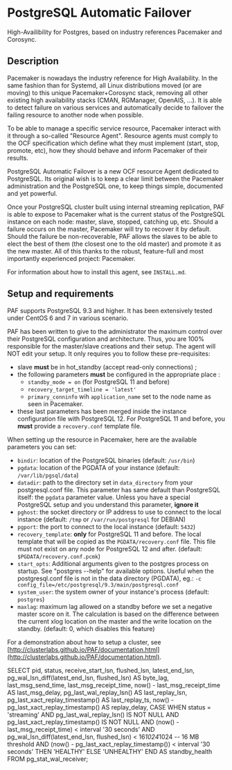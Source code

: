 # PostgreSQL Automatic Failover

High-Availibility for Postgres, based on industry references Pacemaker and
Corosync.

## Description

Pacemaker is nowadays the industry reference for High Availability. In the same
fashion than for Systemd, all Linux distributions moved (or are moving) to this
unique Pacemaker+Corosync stack, removing all other existing high availability
stacks (CMAN, RGManager, OpenAIS, ...). It is able to detect failure on various
services and automatically decide to failover the failing resource to another
node when possible.

To be able to manage a specific service resource, Pacemaker interact with it
through a so-called "Resource Agent". Resource agents must comply to the OCF
specification which define what they must implement (start, stop, promote,
etc), how they should behave and inform Pacemaker of their results.

PostgreSQL Automatic Failover is a new OCF resource Agent dedicated to
PostgreSQL. Its original wish is to keep a clear limit between the Pacemaker
administration and the PostgreSQL one, to keep things simple, documented and
yet powerful.

Once your PostgreSQL cluster built using internal streaming replication, PAF is
able to expose to Pacemaker what is the current status of the PostgreSQL
instance on each node: master, slave, stopped, catching up, etc. Should a
failure occurs on the master, Pacemaker will try to recover it by default.
Should the failure be non-recoverable, PAF allows the slaves to be able to
elect the best of them (the closest one to the old master) and promote it as
the new master. All of this thanks to the robust, feature-full and most
importantly experienced project: Pacemaker.

For information about how to install this agent, see `INSTALL.md`.

## Setup and requirements

PAF supports PostgreSQL 9.3 and higher. It has been extensively tested under
CentOS 6 and 7 in various scenario.

PAF has been written to give to the administrator the maximum control
over their PostgreSQL configuration and architecture. Thus, you are 100%
responsible for the master/slave creations and their setup. The agent
will NOT edit your setup. It only requires you to follow these pre-requisites:

  * slave __must__ be in hot_standby (accept read-only connections) ;
  * the following parameters __must__ be configured in the appropriate place :
    * `standby_mode = on` (for PostgreSQL 11 and before)
    * `recovery_target_timeline = 'latest'`
    * `primary_conninfo` wih `application_name` set to the node name as seen
      in Pacemaker.
  * these last parameters has been merged inside the instance configuration
    file with PostgreSQL 12. For PostgreSQL 11 and before, you __must__
    provide a `recovery.conf` template file.

When setting up the resource in Pacemaker, here are the available parameters you
can set:

  * `bindir`: location of the PostgreSQL binaries (default: `/usr/bin`)
  * `pgdata`: location of the PGDATA of your instance (default:
    `/var/lib/pgsql/data`)
  * `datadir`: path to the directory set in `data_directory` from your
    postgresql.conf file. This parameter has same default than PostgreSQL
    itself: the `pgdata` parameter value. Unless you have a special PostgreSQL
    setup and you understand this parameter, __ignore it__
  * `pghost`: the socket directory or IP address to use to connect to the
    local instance (default: `/tmp` or `/var/run/postgresql` for DEBIAN)
  * `pgport`:  the port to connect to the local instance (default: `5432`)
  * `recovery_template`: __only__ for PostgreSQL 11 and before. The local 
    template that will be copied as the `PGDATA/recovery.conf` file. This
    file must not exist on any node for PostgreSQL 12 and after.
    (default: `$PGDATA/recovery.conf.pcmk`)
  * `start_opts`: Additional arguments given to the postgres process on startup.
    See "postgres --help" for available options. Useful when the postgresql.conf
    file is not in the data directory (PGDATA), eg.:
    `-c config_file=/etc/postgresql/9.3/main/postgresql.conf`
  * `system_user`: the system owner of your instance's process (default:
    `postgres`)
  * `maxlag`: maximum lag allowed on a standby before we set a negative master
    score on it. The calculation is based on the difference between the current
    xlog location on the master and the write location on the standby.
    (default: 0, which disables this feature)

For a demonstration about how to setup a cluster, see
[http://clusterlabs.github.io/PAF/documentation.html](http://clusterlabs.github.io/PAF/documentation.html).

SELECT
    pid,
    status,
    receive_start_lsn,
    flushed_lsn,
    latest_end_lsn,
    pg_wal_lsn_diff(latest_end_lsn, flushed_lsn) AS byte_lag,
    last_msg_send_time,
    last_msg_receipt_time,
    now() - last_msg_receipt_time AS last_msg_delay,
    pg_last_wal_replay_lsn() AS last_replay_lsn,
    pg_last_xact_replay_timestamp() AS last_replay_ts,
    now() - pg_last_xact_replay_timestamp() AS replay_delay,
    CASE
        WHEN status = 'streaming'
         AND pg_last_wal_replay_lsn() IS NOT NULL
         AND pg_last_xact_replay_timestamp() IS NOT NULL
         AND (now() - last_msg_receipt_time) < interval '30 seconds'
         AND pg_wal_lsn_diff(latest_end_lsn, flushed_lsn) < 16*1024*1024  -- 16 MB threshold
         AND (now() - pg_last_xact_replay_timestamp()) < interval '30 seconds'
        THEN 'HEALTHY'
        ELSE 'UNHEALTHY'
    END AS standby_health
FROM pg_stat_wal_receiver;
